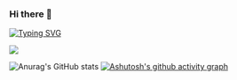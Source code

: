 ### Hi there 👋

<!--
**xxqwq/xxqwq** is a ✨ _special_ ✨ repository because its `README.md` (this file) appears on your GitHub profile.

Here are some ideas to get you started:

- 🔭 I’m currently working on ...
- 🌱 I’m currently learning ...
- 👯 I’m looking to collaborate on ...
- 🤔 I’m looking for help with ...
- 💬 Ask me about ...
- 📫 How to reach me: ...
- 😄 Pronouns: ...
- ⚡ Fun fact: ...
-->
<a href="https://git.io/typing-svg"><img src="https://readme-typing-svg.herokuapp.com?font=Fira+Code&pause=1000&width=435&lines=Hello%EF%BC%81" alt="Typing SVG" /></a>
<p>
<img src="https://img.shields.io/badge/dynamic/json?color=21DED8&label=Github&query=%24.data.totalSubs&suffix=followers&url=https%3A%2F%2Fapi.spencerwoo.com%2Fsubstats%2F%3Fsource%3Dgithub%26queryKey%3Dxxqwq">
</p>

![Anurag's GitHub stats](https://github-readme-stats.vercel.app/api?username=xxqwq&show_icons=true&theme=radical)
[![Ashutosh's github activity graph](https://activity-graph.herokuapp.com/graph?username=xxqwq&theme=react)](https://github.com/ashutosh00710/github-readme-activity-graph)

